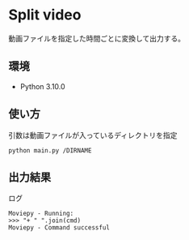 # Split video
動画ファイルを指定した時間ごとに変換して出力する。

## 環境
* Python 3.10.0

## 使い方
引数は動画ファイルが入っているディレクトリを指定
```
python main.py /DIRNAME
```

## 出力結果
ログ
```
Moviepy - Running:
>>> "+ " ".join(cmd)
Moviepy - Command successful
```